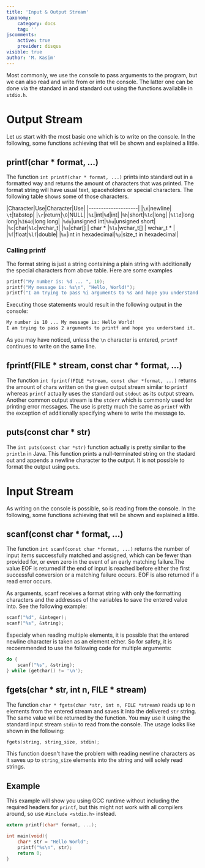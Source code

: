 ```yaml
---
title: 'Input & Output Stream'
taxonomy:
    category: docs
    tag: ''
jscomments:
    active: true
    provider: disqus
visible: true
author: 'M. Kasim'
---
```


Most commonly, we use the console to pass arguments to the program, but we can also read and write from or into the console. The latter one can be done via the standard in and standard out using the functions availablle in `stdio.h`.

# Output Stream
Let us start with the most basic one which is to write on the console. In the following, some functions achieving that will be shown and explained a little.

## printf(char * format, ...)
The function `int printf(char * format, ...)` prints into standard out in a formatted way and returns the amount of characters that was printed. The format string will have usual text, spaceholders or special characters. The following table shows some of those characters.

|Character|Use|Character|Use|
|--------------------|
|`\n`|newline| `\t`|tabstop|
|`\r`|return|`\0`|NULL|
|`%i`|int|`%d`|int|
|`%h`|short|`%ld`|long|
|`%lld`|long long|`%I64d`|long long|
|`%du`|unsigned int|`%hu`|unsigned short|
|`%c`|char|`%lc`|wchar_t|
|`%s`|char\[] \| char * |`%ls`|wchar_t\[] \| wchar_t * |
|`%f`|float|`%lf`|double|
|`%x`|int in hexadecimal|`%p`|size_t in hexadecimal|


### Calling printf
The format string is just a string containing a plain string with additionally the special characters from above table. Here are some examples

```C
printf("My number is: %d ... ", 10);
printf("My message is: %s\n", "Hello, World!");
printf("I am trying to pass %i arguments to %s and hope you understand it.\n", 2, "printf");
```

Executing those statements would result in the following output in the console:

```sh
My number is 10 ... My message is: Hello World!
I am trying to pass 2 arguments to printf and hope you understand it.

```

As you may have noticed, unless the `\n` character is entered, `printf` continues to write on the same line.


## fprintf(FILE \* stream, const char \* format, ...)
The function `int fprintf(FILE *stream, const char *format, ...)` returns the amount of `char`s written on the given output stream similar to `printf` whereas `printf` actually uses the standard out `stdout` as its output stream. Another common output stream is the `stderr` which is commonly used for printing error messages. The use is pretty much the same as `printf` with the exception of additionally specifying where to write the message to.


## puts(const char * str)
The `int puts(const char *str)` function actually is pretty similar to the `println` in Java. This function prints a null-terminated string on the stadard out and appends a newline character to the output. It is not possible to format the output using `puts`.


# Input Stream
As writing on the console is possible, so is reading from the console. In the following, some functions achieving that will be shown and explained a little.


## scanf(const char * format, ...)
The function `int scanf(const char *format, ...)` returns the number of input items  successfully  matched and assigned, which can be fewer than provided for, or even zero in the event of an early matching failure.The value EOF is returned if the end of input is reached before  either the  first  successful conversion or a matching failure occurs.  EOF is also returned if a read error occurs.

As arguments, scanf receives a format string with only the formatting characters and the addresses of the variables to save the entered value into. See the following example:

```C
scanf("%d", &integer);
scanf("%s", &string);
```

Especialy when reading multiple elements, it is possible that the entered newline character is taken as an element either. So for safety, it is recoemmended to use the following code for multiple arguments:

```C
do {
    scanf("%s", &string);
} while (getchar() != '\n');
```


## fgets(char * str, int n, FILE * stream)
The function `char * fgets(char *str, int n, FILE *stream)` reads up to n elements from the entered stream and saves it into the delivered `str` string. The same value wil be returned by the function. You may use it using the standard input stream `stdin` to read from the console. The usage looks like shown in the following:

```C
fgets(string, string_size, stdin);
```

This function doesn't have the problem with reading newline characters as it saves up to `string_size` elements into the string and will solely read strings.


## Example
This example will show you using GCC runtime without including the required headers for `printf`, but this might not work with all compilers around, so use `#include <stdio.h>` instead.

```C
extern printf(char* format, ...);

int main(void){
    char* str = "Hello World";
    printf("%s\n", str);
    return 0;
}
```

